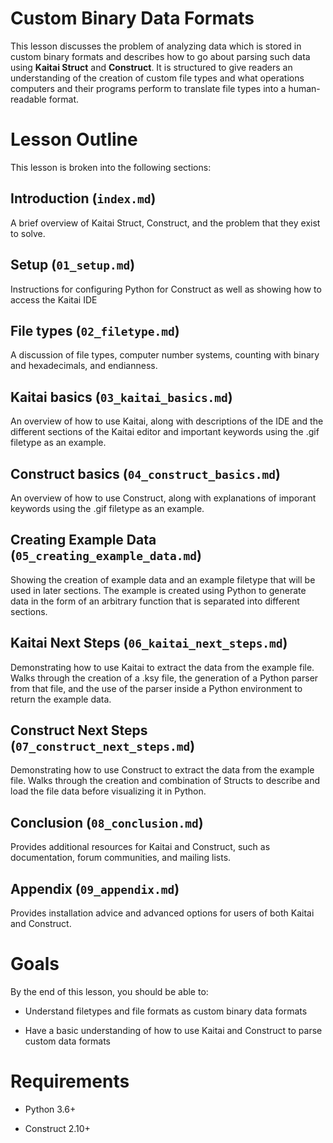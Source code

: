 # Custom Binary Data Formats
This lesson discusses the problem of analyzing data which is stored in custom binary formats and describes how to go about parsing such data using **Kaitai Struct** and **Construct**. It is structured to give readers an understanding of the creation of custom file types and what operations computers and their programs perform to translate file types into a human-readable format.
# Lesson Outline
This lesson is broken into the following sections:
## Introduction (`index.md`)
A brief overview of Kaitai Struct, Construct, and the problem that they exist to solve.
## Setup (`01_setup.md`)
Instructions for configuring Python for Construct as well as showing how to access the Kaitai IDE
## File types (`02_filetype.md`)
A discussion of file types, computer number systems, counting with binary and hexadecimals, and endianness.
## Kaitai basics (`03_kaitai_basics.md`)
An overview of how to use Kaitai, along with descriptions of the IDE and the different sections of the Kaitai editor and important keywords using the .gif filetype as an example.
## Construct basics (`04_construct_basics.md`)
An overview of how to use Construct, along with explanations of imporant keywords using the .gif filetype as an example.
## Creating Example Data (`05_creating_example_data.md`)
Showing the creation of example data and an example filetype that will be used in later sections. The example is created using Python to generate data in the form of an arbitrary function that is separated into different sections.
## Kaitai Next Steps (`06_kaitai_next_steps.md`)
Demonstrating how to use Kaitai to extract the data from the example file. Walks through the creation of a .ksy file, the generation of a Python parser from that file, and the use of the parser inside a Python environment to return the example data.
## Construct Next Steps (`07_construct_next_steps.md`)
Demonstrating how to use Construct to extract the data from the example file. Walks through the creation and combination of Structs to describe and load the file data before visualizing it in Python.
## Conclusion (`08_conclusion.md`)
Provides additional resources for Kaitai and Construct, such as documentation, forum communities, and mailing lists.
## Appendix (`09_appendix.md`)
Provides installation advice and advanced options for users of both Kaitai and Construct.
# Goals
By the end of this lesson, you should be able to:

* Understand filetypes and file formats as custom binary data formats

* Have a basic understanding of how to use Kaitai and Construct to parse custom data formats
# Requirements

* Python 3.6+

* Construct 2.10+